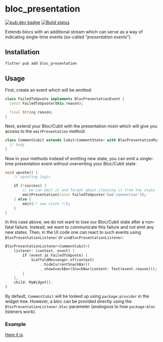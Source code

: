 # bloc_presentation

[![pub.dev badge][pub-badge]][pub-badge-link]
[![Build status][build-badge]][build-badge-link]

Extends blocs with an additional stream which can serve as a way of indicating
single-time events (so-called "_presentation events_").

## Installation

```sh
flutter pub add bloc_presentation
```

## Usage

First, create an event which will be emitted:

```dart
class FailedToUpvote implements BlocPresentationEvent {
  const FailedToUpvote(this.reason);

  final String reason;
}
```

Next, extend your Bloc/Cubit with the presentation mixin which will give you
access to the `emitPresentation` method:

```dart
class CommentCubit extends Cubit<CommentState> with BlocPresentationMixin {
  // body
}
```

Now in your methods instead of emitting new state, you can emit a single-time
presentation event without overwriting your Bloc/Cubit state:

```dart
void upvote() {
	// upvoting logic

	if (!success) {
		// we can emit it and forget about cleaning it from the state
		emitPresentation(const FailedToUpvote('bad connection'));
	} else {
		emit(/* new state */);
	}
}
```

In this case above, we do not want to lose our Bloc/Cubit state after a
non-fatal failure. Instead, we want to communicate this failure and not emit any
new states. Then, in the UI code one can react to such events using
`BlocPresentationListener` or `useBlocPresentationListener`:

```dart
BlocPresentationListener<CommentCubit>(
	listener: (context, event) {
		if (event is FailedToUpvote) {
			ScaffoldMessenger.of(context)
				..hideCurrentSnackBar()
				..showSnackBar(SnackBar(content: Text(event.reason)));
		}
	},
	child: MyWidget(),
)
```

By default, `CommentCubit` will be looked up using `package:provider` in the
widget tree. However, a bloc can be provided directly using the
`BlocPresentationListener.bloc` parameter (analogous to how `package:bloc`
listeners work).

### Example

[Here it is](../../example/lib).

[pub-badge]: https://img.shields.io/pub/v/bloc_presentation.svg?logo=dart
[pub-badge-link]: https://pub.dev/packages/bloc_presentation
[build-badge]: https://img.shields.io/github/actions/workflow/status/leancodepl/bloc_presentation/bloc_presentation-test.yml?branch=master
[build-badge-link]: https://github.com/leancodepl/bloc_presentation/actions/workflows/bloc_presentation-test.yml
